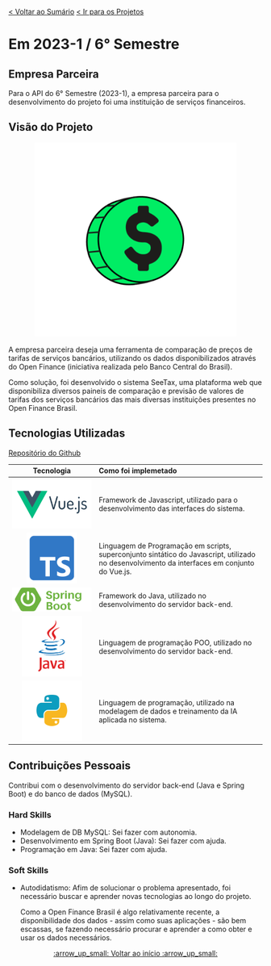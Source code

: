 [< Voltar ao Sumário](https://github.com/Leo0256/portfolio_tg_apis#sum%C3%A1rio "De volta ao sumário")
[< Ir para os Projetos](https://github.com/Leo0256/portfolio_tg_apis/blob/main/projects/README.md#meus-projetos "Ir para a lista de Projetos")

# Em 2023-1 / 6° Semestre

## Empresa Parceira
Para o API do 6° Semestre (2023-1), a empresa parceira para o desenvolvimento do projeto foi uma instituição de serviços financeiros.

## Visão do Projeto

<p align="center">
  <img width="400" src="https://github.com/Leo0256/portfolio_tg_apis/blob/main/images/SeeTax.png"/>
</p>

A empresa parceira deseja uma ferramenta de comparação 
de preços de tarifas de serviços bancários, utilizando os dados disponibilizados através do Open Finance (iniciativa realizada pelo Banco Central do Brasil).

Como solução, foi desenvolvido o sistema SeeTax, uma plataforma web que disponibiliza diversos paineis de comparação e previsão de valores de tarifas dos serviços bancários das mais diversas instituições presentes no Open Finance Brasil.


## Tecnologias Utilizadas

[Repositório do Github](https://github.com/Sarah781/API-6-SeeTax)

|Tecnologia|Como foi implemetado|
|:-:|:-|
|<img src="https://github.com/Leo0256/portfolio_tg_apis/blob/main/images/vue.js.png" height="100"/>|Framework de Javascript, utilizado para o desenvolvimento das interfaces do sistema.|
|<img src="https://github.com/Leo0256/portfolio_tg_apis/blob/main/images/typescript.png" height="100"/>|Linguagem de Programação em scripts, superconjunto sintático do Javascript, utilizado no desenvolvimento da interfaces em conjunto do Vue.js.|
|<img src="https://github.com/Leo0256/portfolio_tg_apis/blob/main/images/spring-boot.png"/>|Framework do Java, utilizado no desenvolvimento do servidor back-end.|
|<img src="https://github.com/Leo0256/portfolio_tg_apis/blob/main/images/java.png" height="120"/>|Linguagem de programação POO, utilizado no desenvolvimento do servidor back-end.|
|<img src="https://github.com/Leo0256/portfolio_tg_apis/blob/main/images/python.png" height="120"/>|Linguagem de programação, utilizado na modelagem de dados e treinamento da IA aplicada no sistema.|

## Contribuições Pessoais
Contribui com o desenvolvimento do servidor back-end (Java e Spring Boot) e do banco de dados (MySQL).

### Hard Skills
- Modelagem de DB MySQL: Sei fazer com autonomia.
- Desenvolvimento em Spring Boot (Java): Sei fazer com ajuda.
- Programação em Java: Sei fazer com ajuda.

### Soft Skills
- Autodidatismo: Afim de solucionar o problema apresentado, foi necessário buscar e aprender novas tecnologias ao longo do projeto.

  Como a Open Finance Brasil é algo relativamente recente, a disponibilidade dos dados - assim como suas aplicações - são bem escassas, se fazendo necessário procurar e aprender a como obter e usar os dados necessários.

<p align=center>
  <a href="#em-2023-1--6-semestre">:arrow_up_small: Voltar ao início :arrow_up_small:</a>
</p>